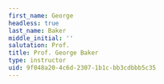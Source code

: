 ```yaml
---
first_name: George
headless: true
last_name: Baker
middle_initial: ''
salutation: Prof.
title: Prof. George Baker
type: instructor
uid: 9f048a20-4c6d-2307-1b1c-bb3cdbbb5c35
---
```

